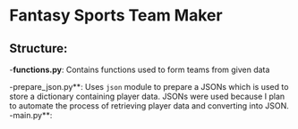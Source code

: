 # Fantasy Sports Team Maker

## Structure:

-**functions.py**: Contains functions used to form teams from given data

-prepare_json.py**: Uses `json` module to prepare a JSONs which is used to store a dictionary containing player data. JSONs were used because I plan to automate the process of retrieving player data and converting into JSON.
-main.py**: 
